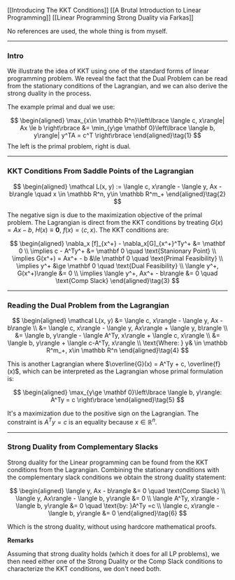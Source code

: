 [[Introducing The KKT Conditions]]
[[A Brutal Introduction to Linear Programming]]
[[Linear Programming Strong Duality via Farkas]]


No references are used, the whole thing is from myself. 

---
### **Intro**

We illustrate the idea of KKT using one of the standard forms of linear programming problem. We reveal the fact that the Dual Problem can be read from the stationary conditions of the Lagrangian, and we can also derive the strong duality in the process. 

The example primal and dual we use: 

$$
\begin{aligned}
    \max_{x\in \mathbb R^n}\left\lbrace
        \langle c, x\rangle| Ax \le b
    \right\rbrace
    &= 
    \min_{y\ge \mathbf 0}\left\lbrace
        \langle b, y\rangle| y^TA = c^T
    \right\rbrace
\end{aligned}\tag{1}
$$
The left is the primal problem, right is dual. 

---
### **KKT Conditions From Saddle Points of the Lagrangian**

$$
\begin{aligned}
    \mathcal L(x, y) := \langle c, x\rangle - \langle y, Ax - b\rangle \quad x \in \mathbb R^n, y\in \mathbb R^m_+
\end{aligned}\tag{2}
$$

The negative sign is due to the maximization objective of the primal problem. The Lagrangian is direct from the KKT conditions by treating $G(x) = Ax - b$, $H(x)\equiv \mathbf 0$, $f(x) = \langle c, x\rangle$. The KKT conditions are: 

$$
\begin{aligned}
    \nabla_x [f]_{x^+} - \nabla_x[G]_{x^+}^Ty^+ &= \mathbf 0
    \\
    \implies c - A^Ty^+ &= \mathbf 0 \quad \text{Stanionary Point}
    \\
    \implies 
    G(x^+) = Ax^+ - b &\le \mathbf 0 \quad \text{Primal Feasibility}
    \\
    \implies y^+ &\ge \mathbf 0 \quad \text{Dual Feasibility}
    \\
    \langle y^+, G(x^+)\rangle &= 0
    \\
    \implies
    \langle y^+, Ax^+ - b\rangle &= 0 \quad \text{Comp Slack}
\end{aligned}\tag{3}
$$

---
### **Reading the Dual Problem from the Lagrangian**

$$
\begin{aligned}
    \mathcal L(x, y) &= \langle c, x\rangle - \langle y, Ax - b\rangle
    \\
    &= \langle c, x\rangle - \langle y, Ax\rangle + \langle y, b\rangle
    \\
    &= \langle b, y\rangle - \langle A^Ty, x\rangle + \langle c, x\rangle
    \\
    &= \langle b, y\rangle + \langle c-A^Ty, x\rangle
    \\
    \text{Where: } y& \in \mathbb R^m_+, x\in \mathbb R^n
\end{aligned}\tag{4}
$$

This is another Lagrangian where $\overline{G}(x) = A^Ty + c, \overline{f}(x)$, which can be interpreted as the Lagrangian whose primal formulation is: 

$$
\begin{aligned}
    \max_{y\ge \mathbf 0}\left\lbrace
        \langle b, y\rangle: A^Ty = c
    \right\rbrace
\end{aligned}\tag{5}
$$

It's a maximization due to the positive sign on the Lagrangian. The constraint is $A^Ty = c$ is an equality because $x\in \mathbb R^n$. 

---
### **Strong Duality from Complementary Slacks**
Strong duality for the Linear programming can be found from the KKT conditions from the Lagrangian. Combining the stationary conditions with the complementary slack conditions we obtain the strong duality statement: 

$$
\begin{aligned}
    \langle y, Ax - b\rangle &= 0 \quad \text{Comp Slack}
    \\
    \langle y, Ax\rangle - \langle b, y\rangle &= 0
    \\
    \langle A^Ty, x\rangle - \langle b, y\rangle &= 0 \quad \text{by: }A^Ty =c
    \\
    \langle c, x\rangle - \langle b, y\rangle &= 0
\end{aligned}\tag{6}
$$

Which is the strong duality, without using hardcore mathematical proofs. 

**Remarks**

Assuming that strong duality holds (which it does for all LP problems), we then need either one of the Strong Duality or the Comp Slack conditions to characterize the KKT conditions, we don't need both. 



